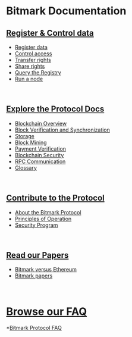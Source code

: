 
# Bitmark Documentation

## [Register & Control data](/pages/register-and-control-data/README.md)

* [Register data](/pages/register-and-control-data/register-data.md)
* [Control access](/pages/register-and-control-data/control-access.md)
* [Transfer rights](/pages/register-and-control-data/transfer-rights.md)
* [Share rights](/pages/register-and-control-data/share-rights.md)
* [Query the Registry](/pages/register-and-control-data/query-the-registry.md)
* [Run a node](/pages/register-and-control-data/run-a-node.md)

<br>

## [Explore the Protocol Docs](/pages/explore-the-protocol-docs/README.md)

* [Blockchain Overview](/pages/explore-the-protocol-docs/blockchain-overview.md)
* [Block Verification and Synchronization](/pages/explore-the-protocol-docs/block-verification-and-synchronization.md)
* [Storage](/pages/explore-the-protocol-docs/storage-databases.md)
* [Block Mining](/pages/explore-the-protocol-docs/block-mining.md)
* [Payment Verification](/pages/explore-the-protocol-docs/payment-verification.md)
* [Blockchain Security](/pages/explore-the-protocol-docs/blockchain-security.md)
* [RPC Communication](/pages/explore-the-protocol-docs/rpc-communication.md)
* [Glossary](/pages/explore-the-protocol-docs/glossary.md)

<br>

## [Contribute to the Protocol](/pages/contribute-to-the-protocol.md)

* [About the Bitmark Protocol](/pages/contribute-to-the-protocol.md#about-the-bitmark-protocol)
* [Principles of Operation](/pages/contribute-to-the-protocol.md#principles-of-operation)
* [Security Program](/pages/contribute-to-the-protocol.md#security-program)

<br>

## [Read our Papers](/pages/read-our-papers/README.md)

* [Bitmark versus Ethereum](/pages/read-our-papers/bitmark-eth-comparison.md)
* [Bitmark papers](/pages/read-our-papers/white-papers.md)

<br>

# [Browse our FAQ](/pages/browse-our-faq/README.md)

*[Bitmark Protocol FAQ](/pages/browse-our-faq/bitmark-protocol-faq.md)

